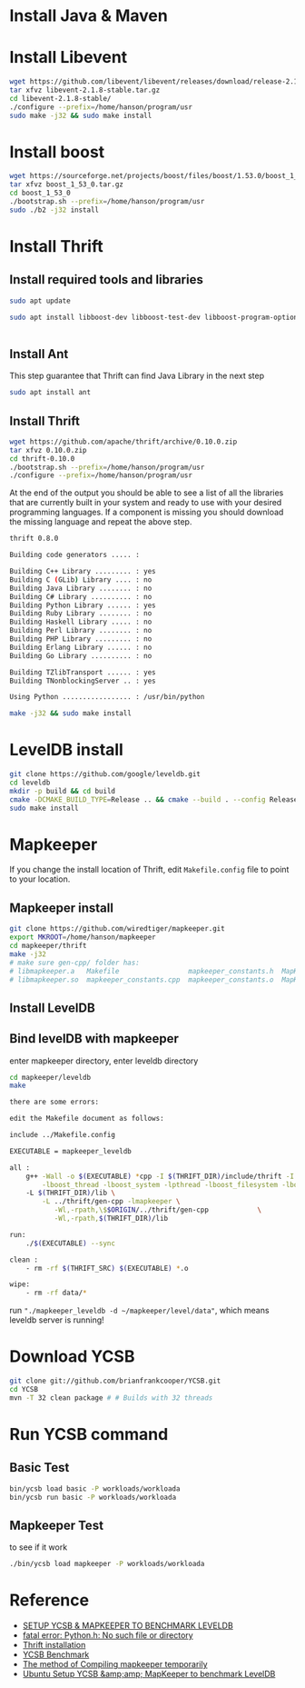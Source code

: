 # Install Java & Maven

# Install Libevent

```bash
wget https://github.com/libevent/libevent/releases/download/release-2.1.8-stable/libevent-2.1.8-stable.tar.gz
tar xfvz libevent-2.1.8-stable.tar.gz
cd libevent-2.1.8-stable/
./configure --prefix=/home/hanson/program/usr
sudo make -j32 && sudo make install
```

# Install boost

```bash
wget https://sourceforge.net/projects/boost/files/boost/1.53.0/boost_1_53_0.tar.gz
tar xfvz boost_1_53_0.tar.gz
cd boost_1_53_0
./bootstrap.sh --prefix=/home/hanson/program/usr
sudo ./b2 -j32 install
```

# Install Thrift

## Install required tools and libraries

```bash
sudo apt update

sudo apt install libboost-dev libboost-test-dev libboost-program-options-dev libboost-filesystem-dev libboost-thread-dev libevent-dev automake libtool flex bison pkg-config g++ libssl-dev automake libtool make libboost-all-dev git python-dev python3-dev python-setuptools python3-setuptools autotools-dev libicu-dev build-essential libbz2-dev
    
```


## Install Ant

This step guarantee that Thrift can find Java Library in the next step
```bash
sudo apt install ant
```

## Install Thrift

```bash
wget https://github.com/apache/thrift/archive/0.10.0.zip
tar xfvz 0.10.0.zip
cd thrift-0.10.0
./bootstrap.sh --prefix=/home/hanson/program/usr
./configure --prefix=/home/hanson/program/usr
```

At the end of the output you should be able to see a list of all the libraries that are currently built in your system and ready to use with your desired programming languages. If a component is missing you should download the missing language and repeat the above step.

```bash
thrift 0.8.0

Building code generators ..... :

Building C++ Library ......... : yes
Building C (GLib) Library .... : no
Building Java Library ........ : no
Building C# Library .......... : no
Building Python Library ...... : yes
Building Ruby Library ........ : no
Building Haskell Library ..... : no
Building Perl Library ........ : no
Building PHP Library ......... : no
Building Erlang Library ...... : no
Building Go Library .......... : no

Building TZlibTransport ...... : yes
Building TNonblockingServer .. : yes

Using Python ................. : /usr/bin/python

```

```bash
make -j32 && sudo make install
```

# LevelDB install

```bash
git clone https://github.com/google/leveldb.git
cd leveldb
mkdir -p build && cd build
cmake -DCMAKE_BUILD_TYPE=Release .. && cmake --build . --config Release -- -j 32
sudo make install
```

# Mapkeeper

If you change the install location of Thrift, edit `Makefile.config` file to point to your location.

## Mapkeeper install

```bash
git clone https://github.com/wiredtiger/mapkeeper.git
export MKROOT=/home/hanson/mapkeeper
cd mapkeeper/thrift
make -j32
# make sure gen-cpp/ folder has:
# libmapkeeper.a   Makefile                 mapkeeper_constants.h  MapKeeper.cpp  MapKeeper.o                    mapkeeper_types.cpp  mapkeeper_types.o
# libmapkeeper.so  mapkeeper_constants.cpp  mapkeeper_constants.o  MapKeeper.h    MapKeeper_server.skeleton.cpp  mapkeeper_types.h
```

## Install LevelDB

## Bind levelDB with mapkeeper

enter mapkeeper directory, enter leveldb directory

```bash
cd mapkeeper/leveldb
make
```

```bash
there are some errors:

edit the Makefile document as follows:

include ../Makefile.config

EXECUTABLE = mapkeeper_leveldb

all :
    g++ -Wall -o $(EXECUTABLE) *cpp -I $(THRIFT_DIR)/include/thrift -I $(THRIFT_DIR)/include \
        -lboost_thread -lboost_system -lpthread -lboost_filesystem -lboost_program_options -lthrift -lleveldb -I ../thrift/gen-cpp \
    -L $(THRIFT_DIR)/lib \
        -L ../thrift/gen-cpp -lmapkeeper \
           -Wl,-rpath,\$$ORIGIN/../thrift/gen-cpp            \
           -Wl,-rpath,$(THRIFT_DIR)/lib

run:
    ./$(EXECUTABLE) --sync

clean :
    - rm -rf $(THRIFT_SRC) $(EXECUTABLE) *.o 

wipe:
    - rm -rf data/*
```

run `"./mapkeeper_leveldb -d ~/mapkeeper/level/data"`, which means leveldb server is running!


# Download YCSB
```bash
git clone git://github.com/brianfrankcooper/YCSB.git
cd YCSB
mvn -T 32 clean package # # Builds with 32 threads
```

# Run YCSB command

## Basic Test

```bash
bin/ycsb load basic -P workloads/workloada
bin/ycsb run basic -P workloads/workloada
```

## Mapkeeper Test

to see if it work

```bash
./bin/ycsb load mapkeeper -P workloads/workloada
```

# Reference

- [SETUP YCSB & MAPKEEPER TO BENCHMARK LEVELDB](https://shingjan.me/wordpress/index.php/2017/03/29/setup-ycsb-mapkeeper-to-benchmark-leveldb/)
- [fatal error: Python.h: No such file or directory](https://stackoverflow.com/questions/21530577/fatal-error-python-h-no-such-file-or-directory)
- [Thrift installation](https://thrift-tutorial.readthedocs.io/en/latest/installation.html)
- [YCSB Benchmark](http://life-sucks.net/blog/ycsb-benchmark-en.html)
- [The method of Compiling mapkeeper temporarily](https://github.com/brianfrankcooper/YCSB/pull/262/commits/3b6c38926f9876a2127a1c1b6946912c3cdbea9e)
- [Ubuntu Setup YCSB &amp;amp;amp; MapKeeper to benchmark LevelDB](https://blog.csdn.net/szyjsj/article/details/695677570)
